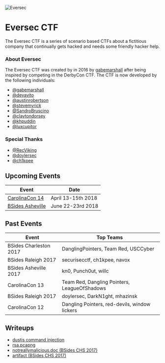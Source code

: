 ![](https://i.imgur.com/aFtJGM2.png "Eversec")

Eversec CTF
===========

The Eversec CTF is a series of scenario based CTFs about a fictitious company that continually gets hacked and needs some friendly hacker help.

### About Eversec

The Eversec CTF was created by in 2016 by [gabemarshall](https://www.twitter.com/gabemarshall) after being inspired by competing in the DerbyCon CTF. The CTF is now developed by the following individuals:

- [@gabemarshall](https://www.twitter.com/gabemarshall)
- [@deyavito](https://www.twitter.com/)
- [@austinrobertson](https://www.twitter.com/austinrobertson)
- [@stevemyrick](https://www.twitter.com/stevemyrick)
- [@SandroBruscino](https://www.twitter.com/SandroBruscino)
- [@claytondorsey](https://www.twitter.com/claytondorsey)
- [@khpuddin](https://www.twitter.com/khpuddin)
- [@luxcupitor](https://www.twitter.com/luxcupitor)

### Special Thanks

- [@RecViking](https://www.twitter.com/RecViking)
- [@doylersec](https://www.twitter.com/doylersec)
- [@ch1kpee](https://www.twitter.com/ch1kpee)


## Upcoming Events
| Event  | Date |
| ------------- | ------------- |
| [CarolinaCon 14](https://www.carolinacon.org)  | April 13-15th 2018 |
| [BSides Asheville](https://bsidesasheville.com/) | June 22-23rd 2018  |

## Past Events

| Event  | Top Teams |
| ------------- | ------------- |
|BSides Charleston 2017| DanglingPointers, Team Red, USCCyber|
|BSides Raleigh 2017| securisecctf, ch1kpee, navox|
|BSides Asheville 2017| kn0, Punch0ut, willc|
|CarolinaCon 13| Team Red, Dangling Pointers, LeagueOfShadows|
|BSides Raleigh 2017|doylersec, DarkN1ght, mhazinsk|
|CarolinaCon 12| Dangling Pointers, red-devils, window lickers

## Writeups
- [dustjs command injection](https://www.doyler.net/security-not-included/nodejs-code-injection)
- [rsa.pcapng](https://nbulischeck.io/ctf/bsides-chs-rsa-pcapng/)
- [notreallymalicious.doc (BSides CHS 2017)](https://nbulischeck.io/ctf/bsides-chs-maldoc/)
- [artifact (BSides CHS 2017)](https://nbulischeck.io/ctf/bsides-chs-artifact/)
